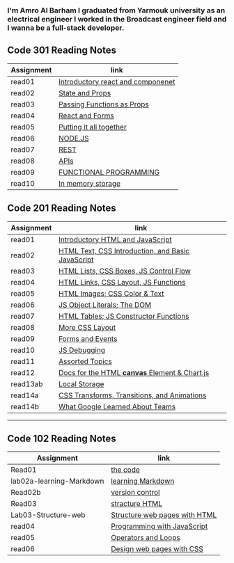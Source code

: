 ### I'm Amro Al Barham I graduated from Yarmouk university as an electrical engineer I worked in the Broadcast engineer field and I wanna be a full-stack developer.


## Code 301 Reading Notes


|  Assignment           |       link                                                                      |
|-----------------------|---------------------------------------------------------------------------------|
|   read01              | [Introductory react and componenet](read301/read01.md)                          |   
|   read02              | [State and Props](read301/read02.md)                                            |
|   read03              | [Passing Functions as Props](read301/read03.md)                                 |
|   read04              | [ React and Forms](read301/read04.md)                                           |
|   read05              | [Putting it all together](read301/read05.md)                                    |
|   read06              | [NODE.JS](read301/read06.md)                                                    |
|   read07              | [REST](read301/read07.md)                                                       |
|   read08              | [APIs](read301/read08.md)                                                       |
|   read09              | [FUNCTIONAL PROGRAMMING](read301/read09.md)                                     |
|   read10              | [In memory storage](read301/read10.md)                                          |




## Code 201 Reading Notes


|    Assignment          |                  link                                                          |
|------------------------|--------------------------------------------------------------------------------|
|    read01              |   [Introductory HTML and JavaScript](read201/read01.md)                        |
|    read02              |   [HTML Text, CSS Introduction, and Basic JavaScript](read201/read02.md)       |
|    read03              |   [HTML Lists, CSS Boxes, JS Control Flow](read201/read03.md)                  |
|    read04              |   [HTML Links, CSS Layout, JS Functions](read201/read04.md)                    |
|    read05              |   [HTML Images; CSS Color & Text](read201/read05.md)                           |
|    read06              |   [JS Object Literals; The DOM](read201/read06.md)                             |
|    read07              |   [HTML Tables; JS Constructor Functions](read201/read07.md)                   |
|    read08              |   [More CSS Layout](read201/read08.md)                                         |
|    read09              |   [Forms and Events](read201/read09.md)                                        |
|    read10              |   [JS Debugging](read201/read10.md)                                            |
|    read11              |   [Assorted Topics](read201/read11.md)                                         |
|    read12              |   [Docs for the HTML **canvas** Element & Chart.js](read201/read12.md)         |
|    read13ab            |   [Local Storage](read201/read13ab.md)                                           |
|    read14a             |   [CSS Transforms, Transitions, and Animations](read201/read14a.md)            |
|    read14b             |   [What Google Learned About Teams](read201/read14b.md)                        |

---------------------------------------------------------------------------------------------------------------

## Code 102 Reading Notes


|   Assignment                 |         link                                                              |
|------------------------------|---------------------------------------------------------------------------|
|    Read01                    |   [the code](read01.md)                                                   |
|    lab02a-learning-Markdown  |   [learning Markdown](lab02a-learning-Markdown.md)                        |
|    Read02b                   |   [version control](read03.md)                                            |
|    Read03                    |   [stracture HTML](read03)                                                |
|    Lab03-Structure-web       |   [Structure web pages with HTML](Lab03-Structure-web.md)                 |
|    read04                    |   [Programming with JavaScript](read04)                                   |
|    read05                    |   [Operators and Loops](read05)                                           |
|    read06                    |   [Design web pages with CSS](read06)                                     | 



